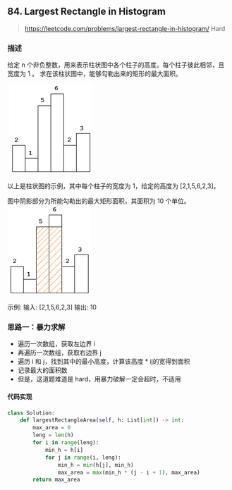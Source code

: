 ## 84. Largest Rectangle in Histogram
>https://leetcode.com/problems/largest-rectangle-in-histogram/
> Hard

### 描述
给定 n 个非负整数，用来表示柱状图中各个柱子的高度。每个柱子彼此相邻，且宽度为 1 。
求在该柱状图中，能够勾勒出来的矩形的最大面积。

 ![柱状图](../images/84_1.png)

以上是柱状图的示例，其中每个柱子的宽度为 1，给定的高度为 [2,1,5,6,2,3]。

图中阴影部分为所能勾勒出的最大矩形面积，其面积为 10 个单位。
 ![柱状图2](../images/84_2.png)

示例:
输入: [2,1,5,6,2,3]
输出: 10


### 思路一：暴力求解
- 遍历一次数组，获取左边界 i
- 再遍历一次数组，获取右边界 j
- 遍历 i 和 j，找到其中的最小高度，计算该高度 * ij的宽得到面积
- 记录最大的面积数
- 但是，这道题难道是 hard，用暴力破解一定会超时，不适用
#### 代码实现
```python
class Solution:
    def largestRectangleArea(self, h: List[int]) -> int:
        max_area = 0
        leng = len(h)
        for i in range(leng):
            min_h = h[i]
            for j in range(i, leng):
                min_h = min(h[j], min_h)
                max_area = max(min_h * (j - i + 1), max_area)
        return max_area
```
